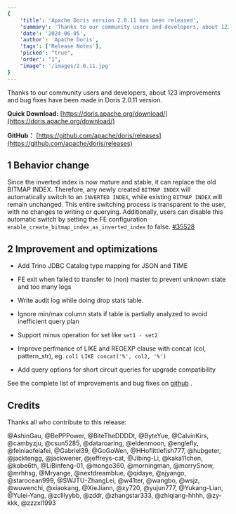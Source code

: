 ```yaml
---
{
    'title': 'Apache Doris version 2.0.11 has been released',
    'summary': 'Thanks to our community users and developers, about 123 improvements and bug fixes have been made in Doris 2.0.11 version.',
    'date': '2024-06-05',
    'author': 'Apache Doris',
    'tags': ['Release Notes'],
    'picked': "true",
    'order': "1",
    "image": '/images/2.0.11.jpg'
}
---
```


<!--
Licensed to the Apache Software Foundation (ASF) under one
or more contributor license agreements.  See the NOTICE file
distributed with this work for additional information
regarding copyright ownership.  The ASF licenses this file
to you under the Apache License, Version 2.0 (the
"License"); you may not use this file except in compliance
with the License.  You may obtain a copy of the License at
  http://www.apache.org/licenses/LICENSE-2.0
Unless required by applicable law or agreed to in writing,
software distributed under the License is distributed on an
"AS IS" BASIS, WITHOUT WARRANTIES OR CONDITIONS OF ANY
KIND, either express or implied.  See the License for the
specific language governing permissions and limitations
under the License.
-->

Thanks to our community users and developers, about 123 improvements and bug fixes have been made in Doris 2.0.11 version.

**Quick Download:** [https://doris.apache.org/download/](https://doris.apache.org/download/)

**GitHub：** [https://github.com/apache/doris/releases](https://github.com/apache/doris/releases)

## 1 Behavior change

Since the inverted index is now mature and stable, it can replace the old BITMAP INDEX. Therefore, any newly created `BITMAP INDEX` will automatically switch to an `INVERTED INDEX`, while existing `BITMAP INDEX` will remain unchanged. This entire switching process is transparent to the user, with no changes to writing or querying. Additionally, users can disable this automatic switch by setting the FE configuration `enable_create_bitmap_index_as_inverted_index` to false. [#35528](https://github.com/apache/doris/pull/35528)


## 2 Improvement and optimizations

- Add Trino JDBC Catalog type mapping for JSON and TIME

- FE exit when failed to transfer to (non) master to prevent unknown state and too many logs

- Write audit log while doing drop stats table.

- Ignore min/max column stats if table is partially analyzed to avoid inefficient query plan

- Support minus operation for set like `set1 - set2`

- Improve perfmance of LIKE and REGEXP clause with concat (col, pattern_str), eg. `col1 LIKE concat('%', col2, '%')`

- Add query options for short circuit queries for upgrade compatibility

See the complete list of improvements and bug fixes on [github](https://github.com/apache/doris/compare/2.0.10...2.0.11) .

## Credits

Thanks all who contribute to this release:

@AshinGau, @BePPPower, @BiteTheDDDDt, @ByteYue, @CalvinKirs, @cambyzju, @csun5285, @dataroaring, @eldenmoon, @englefly, @feiniaofeiafei, @Gabriel39, @GoGoWen, @HHoflittlefish777, @hubgeter, @jacktengg, @jackwener, @jeffreys-cat, @Jibing-Li, @kaka11chen, @kobe6th, @LiBinfeng-01, @mongo360, @morningman, @morrySnow, @mrhhsg, @Mryange, @nextdreamblue, @qidaye, @sjyango, @starocean999, @SWJTU-ZhangLei, @w41ter, @wangbo, @wsjz, @wuwenchi, @xiaokang, @XieJiann, @xy720, @yujun777, @Yukang-Lian, @Yulei-Yang, @zclllyybb, @zddr, @zhangstar333, @zhiqiang-hhhh, @zy-kkk, @zzzxl1993